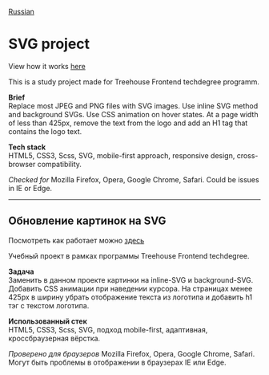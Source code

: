 [Russian](#обновление-картинок-на-svg)

# SVG project  
View how it works [here](https://yoffic.github.io/treehouse_portfolio/projects/svg_update/index.html)

This is a study project made for Treehouse Frontend techdegree programm.

**Brief**   
Replace most JPEG and PNG files with SVG images. Use inline SVG method and background SVGs. Use CSS animation on hover states. At a page width of less than 425px, remove the text from the logo and add an H1 tag that contains the logo text.    

**Tech stack**   
HTML5, СSS3, Sсss, SVG, mobile-first approach, responsive design, cross-browser compatibility.

*Checked for* Mozilla Firefox, Opera, Google Chrome, Safari.
Could be issues in IE or Edge.   

*** 
## Обновление картинок на SVG
Посмотреть как работает можно [здесь](https://yoffic.github.io/treehouse_portfolio/projects/svg_update/index.html)

Учебный проект в рамках программы Treehouse Frontend techdegree.

**Задача**   
Заменить в данном проекте картинки на inline-SVG и background-SVG. Добавить CSS анимации при наведении курсора. На страницах менее 425px в ширину убрать отображение текста из логотипа и добавить h1 тэг с текстом логотипа.

**Использованный стек**   
HTML5, СSS3, Sсss, SVG, подход mobile-first, адаптивная, кроссбраузерная вёрстка.

*Проверено для браузеров* Mozilla Firefox, Opera, Google Chrome, Safari.
Могут быть проблемы в отображении в браузерах IE или Edge.
